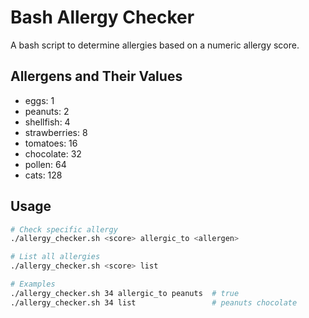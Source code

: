 
# Bash Allergy Checker
A bash script to determine allergies based on a numeric allergy score.

## Allergens and Their Values

- eggs: 1
- peanuts: 2
- shellfish: 4
- strawberries: 8
- tomatoes: 16
- chocolate: 32
- pollen: 64
- cats: 128

## Usage

```bash
# Check specific allergy
./allergy_checker.sh <score> allergic_to <allergen>

# List all allergies
./allergy_checker.sh <score> list

# Examples
./allergy_checker.sh 34 allergic_to peanuts  # true
./allergy_checker.sh 34 list                 # peanuts chocolate
